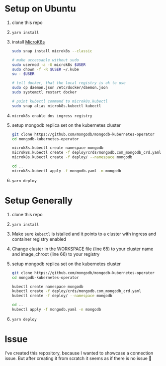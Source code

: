 # Setup on Ubuntu

1. clone this repo
2. `yarn install`
3. install [MicroK8s](https://microk8s.io/)

   ```bash
   sudo snap install microk8s --classic

   # make accessable without sudo
   sudo usermod -a -G microk8s $USER
   sudo chown -f -R $USER ~/.kube
   su - $USER

   # tell docker, that the local registry is ok to use
   sudo cp daemon.json /etc/docker/daemon.json
   sudo systemctl restart docker

   # point kubectl command to microk8s.kubectl
   sudo snap alias microk8s.kubectl kubectl
   ```

4. `microk8s enable dns ingress registry`
5. setup mongodb replica set on the kubernetes cluster

   ```bash
   git clone https://github.com/mongodb/mongodb-kubernetes-operator
   cd mongodb-kubernetes-operator

   microk8s.kubectl create namespace mongodb
   microk8s.kubectl create -f deploy/crds/mongodb.com_mongodb_crd.yaml
   microk8s.kubectl create -f deploy/ --namespace mongodb

   cd ..
   microk8s.kubectl apply -f mongodb.yaml -n mongodb
   ```

6. `yarn deploy`

# Setup Generally

1. clone this repo
2. `yarn install`
3. Make sure `kubectl` is istalled and it points to a cluster with ingress and container registry enabled
4. Change cluster in the WORKSPACE file (line 65) to your cluster name and image_chroot (line 66) to your registry
5. setup mongodb replica set on the kubernetes cluster

   ```bash
   git clone https://github.com/mongodb/mongodb-kubernetes-operator
   cd mongodb-kubernetes-operator

   kubectl create namespace mongodb
   kubectl create -f deploy/crds/mongodb.com_mongodb_crd.yaml
   kubectl create -f deploy/ --namespace mongodb

   cd ..
   kubectl apply -f mongodb.yaml -n mongodb
   ```

6. `yarn deploy`

# Issue

I've created this repository, because I wanted to showcase a connection issue. But after creating it from scratch it seems as if there is no issue 🤦
